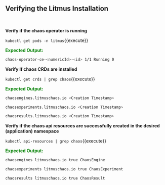 <br>

## Verifying the Litmus Installation

<br>

**Verify if the chaos operator is running**

`kubectl get pods -n litmus`{{execute}}

<span style="color:green">**Expected Output:**<span>

```bash
chaos-operator-ce-<numericId>-<id> 1/1 Running 0
```

**Verify if chaos CRDs are installed**

`kubectl get crds | grep chaos`{{execute}}

<span style="color:green">**Expected Output:**</span>

```bash
chaosengines.litmuschaos.io <Creation Timestamp>

chaosexperiments.litmuschaos.io <Creation Timestamp>

chaosresults.litmuschaos.io <Creation Timestamp>
```

**Verify if the chaos api resources are successfully created in the desired (application) namespace**

`kubectl api-resources | grep chaos`{{execute}}

<span style="color:green">**Expected Output:**</span>

```bash
chaosengines litmuschaos.io true ChaosEngine

chaosexperiments litmuschaos.io true ChaosExperiment

chaosresults litmuschaos.io true ChaosResult
```
